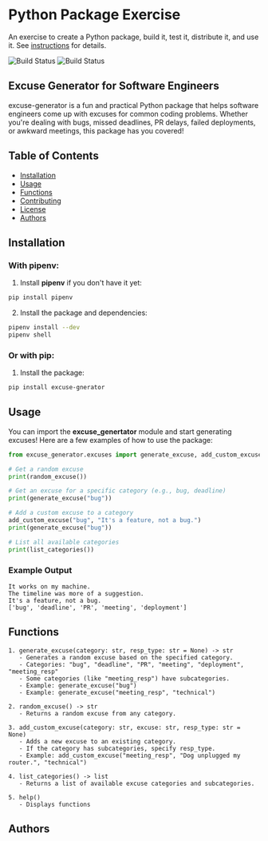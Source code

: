 # Python Package Exercise

An exercise to create a Python package, build it, test it, distribute it, and use it. See [instructions](./instructions.md) for details.

![Build Status](https://github.com/RayHuang3339/3-python-package-pyckle-jar/actions/workflows/python-package.yml/badge.svg)
![Build Status](https://github.com/RayHuang3339/3-python-package-pyckle-jar/actions/workflows/event-logger.yml/badge.svg)


## Excuse Generator for Software Engineers

excuse-generator is a fun and practical Python package that helps software engineers come up with excuses for common coding problems. Whether you're dealing with bugs, missed deadlines, PR delays, failed deployments, or awkward meetings, this package has you covered!

## Table of Contents

- [Installation](#installation)
- [Usage](#usage)
- [Functions](#functions)
- [Contributing](#contributing)
- [License](#license)
- [Authors](#authors)

## Installation

### With pipenv:

1. Install **pipenv** if you don't have it yet:

```bash
pip install pipenv
```

2. Install the package and dependencies:

```bash
pipenv install --dev
pipenv shell
```

### Or with pip:

1. Install the package:

```bash
pip install excuse-gnerator
```

## Usage

You can import the **excuse_genertator** module and start generating excuses! Here are a few examples of how to use the package:

```python
from excuse_generator.excuses import generate_excuse, add_custom_excuse, random_excuse, list_categories

# Get a random excuse
print(random_excuse())

# Get an excuse for a specific category (e.g., bug, deadline)
print(generate_excuse("bug"))

# Add a custom excuse to a category
add_custom_excuse("bug", "It's a feature, not a bug.")
print(generate_excuse("bug"))

# List all available categories
print(list_categories())

```

### Example Output

```plaintext
It works on my machine.
The timeline was more of a suggestion.
It's a feature, not a bug.
['bug', 'deadline', 'PR', 'meeting', 'deployment']

```

## Functions

    1. generate_excuse(category: str, resp_type: str = None) -> str
       - Generates a random excuse based on the specified category.
       - Categories: "bug", "deadline", "PR", "meeting", "deployment", "meeting_resp"
       - Some categories (like "meeting_resp") have subcategories.
       - Example: generate_excuse("bug")
       - Example: generate_excuse("meeting_resp", "technical")

    2. random_excuse() -> str
       - Returns a random excuse from any category.

    3. add_custom_excuse(category: str, excuse: str, resp_type: str = None)
       - Adds a new excuse to an existing category.
       - If the category has subcategories, specify resp_type.
       - Example: add_custom_excuse("meeting_resp", "Dog unplugged my router.", "technical")

    4. list_categories() -> list
       - Returns a list of available excuse categories and subcategories.

    5. help()
       - Displays functions

## Authors
